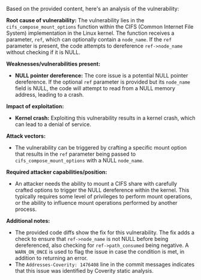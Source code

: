 Based on the provided content, here's an analysis of the vulnerability:

**Root cause of vulnerability:**
The vulnerability lies in the `cifs_compose_mount_options` function within the CIFS (Common Internet File System) implementation in the Linux kernel. The function receives a parameter, `ref`, which can optionally contain a `node_name`. If the `ref` parameter is present, the code attempts to dereference `ref->node_name` without checking if it is NULL.

**Weaknesses/vulnerabilities present:**
- **NULL pointer dereference:** The core issue is a potential NULL pointer dereference. If the optional `ref` parameter is provided but its `node_name` field is NULL, the code will attempt to read from a NULL memory address, leading to a crash.

**Impact of exploitation:**
- **Kernel crash:** Exploiting this vulnerability results in a kernel crash, which can lead to a denial of service.

**Attack vectors:**
- The vulnerability can be triggered by crafting a specific mount option that results in the `ref` parameter being passed to `cifs_compose_mount_options` with a NULL `node_name`.

**Required attacker capabilities/position:**
- An attacker needs the ability to mount a CIFS share with carefully crafted options to trigger the NULL dereference within the kernel. This typically requires some level of privileges to perform mount operations, or the ability to influence mount operations performed by another process.

**Additional notes:**
- The provided code diffs show the fix for this vulnerability. The fix adds a check to ensure that `ref->node_name` is not NULL before being dereferenced, also checking for `ref->path_consumed` being negative. A `WARN_ON_ONCE` is used to flag the issue in case the condition is met, in addition to returning an error.
- The `Addresses-Coverity: 1476408` line in the commit messages indicates that this issue was identified by Coverity static analysis.